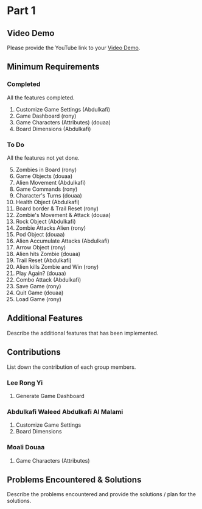 # Part 1

## Video Demo

Please provide the YouTube link to your [Video Demo](https://youtube.com).

## Minimum Requirements

### Completed

All the features completed.

1. Customize Game Settings (Abdulkafi)
2. Game Dashboard (rony)
3. Game Characters (Attributes) (douaa)
4. Board Dimensions (Abdulkafi)

### To Do

All the features not yet done.

5. Zombies in Board (rony)
6. Game Objects (douaa)
7. Alien Movement (Abdulkafi)
8. Game Commands (rony)
9. Character's Turns (douaa)
10. Health Object (Abdulkafi)
11. Board border & Trail Reset (rony)
12. Zombie's Movement & Attack (douaa)
13. Rock Object (Abdulkafi)
14. Zombie Attacks Alien (rony)
15. Pod Object (douaa)
16. Alien Accumulate Attacks (Abdulkafi)
17. Arrow Object (rony)
18. Alien hits Zombie (douaa)
19. Trail Reset (Abdulkafi)
20. Alien kills Zombie and Win (rony)
21. Play Again? (douaa)
22. Combo Attack (Abdulkafi)
23. Save Game (rony)
24. Quit Game (douaa)
25. Load Game (rony)

## Additional Features

Describe the additional features that has been implemented.

## Contributions

List down the contribution of each group members.

### Lee Rong Yi

1. Generate Game Dashboard

### Abdulkafi Waleed Abdulkafi Al Malami

1. Customize Game Settings
2. Board Dimensions

### Moali Douaa

1. Game Characters (Attributes)

## Problems Encountered & Solutions

Describe the problems encountered and provide the solutions / plan for the solutions.
